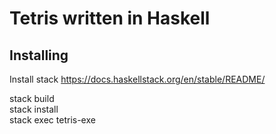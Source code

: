 # Tetris written in Haskell

## Installing
Install stack https://docs.haskellstack.org/en/stable/README/<br>

stack build<br>
stack install<br>
stack exec tetris-exe
